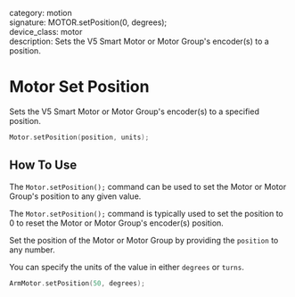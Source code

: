 category: motion  
signature: MOTOR.setPosition(0, degrees);  
device_class: motor  
description: Sets the V5 Smart Motor or Motor Group's encoder(s) to a position.  

# Motor Set Position

Sets the V5 Smart Motor or Motor Group's encoder(s) to a specified position.

```cpp
Motor.setPosition(position, units);
```

## How To Use

The `Motor.setPosition();` command can be used to set the Motor or Motor Group's position to any given value.

The `Motor.setPosition();` command is typically used to set the position to 0 to reset the Motor or Motor Group's encoder(s) position.

Set the position of the Motor or Motor Group by providing the `position` to any number. 

You can specify the units of the value in either `degrees` or `turns`. 

```cpp
ArmMotor.setPosition(50, degrees);
```

<advanced>
</advanced>